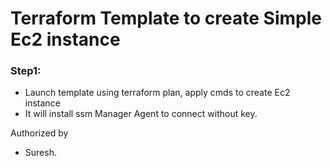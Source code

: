 # Terraform Template to create Simple Ec2 instance

### Step1:
* Launch template using terraform plan, apply cmds to create Ec2 instance
* It will install ssm Manager Agent to connect without key.


Authorized by
* Suresh.